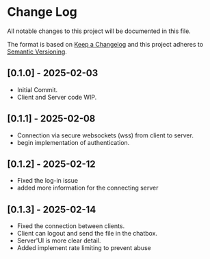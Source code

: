 
# Change Log
All notable changes to this project will be documented in this file.
 
The format is based on [Keep a Changelog](http://keepachangelog.com/)
and this project adheres to [Semantic Versioning](http://semver.org/).
 
## [0.1.0] - 2025-02-03
 - Initial Commit.
 - Client and Server code WIP.

## [0.1.1] - 2025-02-08
 - Connection via secure websockets (wss) from client to server.
 - begin implementation of authentication.
 
## [0.1.2] - 2025-02-12
 - Fixed the log-in issue
 - added more information for the connecting server

## [0.1.3] - 2025-02-14
 - Fixed the connection between clients.
 - Client can logout and send the file in the chatbox.
 - Server'UI is more clear detail.
 - Added implement rate limiting to prevent abuse
